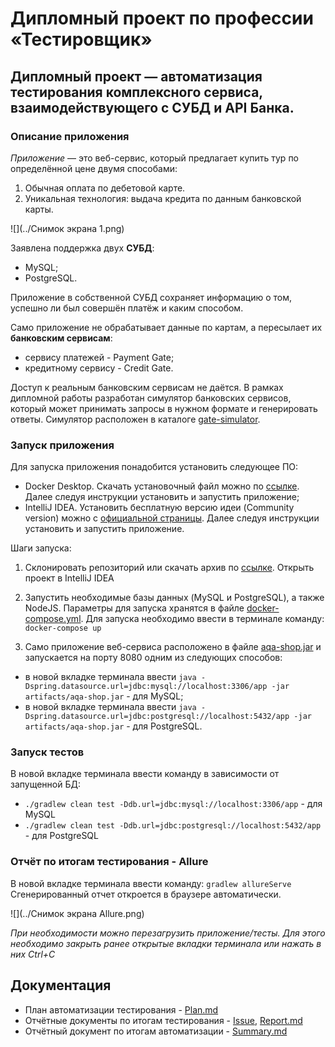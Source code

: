 # Дипломный проект по профессии «Тестировщик»

## Дипломный проект — автоматизация тестирования комплексного сервиса, взаимодействующего с СУБД и API Банка.

### Описание приложения
*Приложение* — это веб-сервис, который предлагает купить тур по определённой цене двумя способами:
1. Обычная оплата по дебетовой карте.
1. Уникальная технология: выдача кредита по данным банковской карты.

![](../Снимок экрана 1.png)

Заявлена поддержка двух **СУБД**: 
* MySQL;
* PostgreSQL.

Приложение в собственной СУБД сохраняет информацию о том, успешно ли был совершён платёж и каким способом.

Само приложение не обрабатывает данные по картам, а пересылает их **банковским сервисам**:
* сервису платежей - Payment Gate;
*  кредитному сервису - Credit Gate.

Доступ к реальным банковским сервисам не даётся. В рамках дипломной работы разработан симулятор банковских сервисов, который может принимать запросы в нужном формате и генерировать ответы. Симулятор расположен в каталоге [gate-simulator](https://github.com/Vinarskaya/Diploma_QA/tree/master/gate-simulator).

### Запуск приложения 
Для запуска приложения понадобится установить следующее ПО: 
* Docker Desktop. Скачать установочный файл можно по [ссылке](https://docs.docker.com/desktop/). Далее следуя инструкции установить и запустить приложение;
* IntelliJ IDEA. Установить бесплатную версию идеи (Community version) можно с [официальной страницы](https://www.jetbrains.com/idea/download). Далее следуя инструкции установить и запустить приложение.

Шаги запуска:
1. Cклонировать репозиторий или скачать архив по [ссылке](https://github.com/Vinarskaya/Diploma_QA). Открыть проект в IntelliJ IDEA
2. Запустить необходимые базы данных (MySQL и PostgreSQL), а также NodeJS. Параметры для запуска хранятся в файле [docker-compose.yml](https://github.com/Vinarskaya/Diploma_QA/blob/master/docker-compose.yml). Для запуска необходимо ввести в терминале команду:
  `docker-compose up`

3. Само приложение веб-сервиса расположено в файле [aqa-shop.jar](https://github.com/Vinarskaya/Diploma_QA/blob/master/artifacts/aqa-shop.jar) и запускается на порту 8080 одним из следующих способов:
* в новой вкладке терминала ввести `java -Dspring.datasource.url=jdbc:mysql://localhost:3306/app -jar artifacts/aqa-shop.jar` - для MySQL;
* в новой вкладке терминала ввести `java -Dspring.datasource.url=jdbc:postgresql://localhost:5432/app -jar artifacts/aqa-shop.jar` - для PostgreSQL.

### Запуск тестов
В новой вкладке терминала ввести команду в зависимости от запущенной БД:
* `./gradlew clean test -Ddb.url=jdbc:mysql://localhost:3306/app` - для MySQL
* `./gradlew clean test -Ddb.url=jdbc:postgresql://localhost:5432/app` - для PostgreSQL

### Отчёт по итогам тестирования - Allure
В новой вкладке терминала ввести команду: `gradlew allureServe`
Сгенерированный отчет откроется в браузере автоматически.

![](../Снимок экрана Allure.png)


*При необходимости можно перезагрузить приложение/тесты. Для этого необходимо закрыть ранее открытые вкладки терминала или нажать в них Ctrl+С*

## Документация
* План автоматизации тестирования - [Plan.md](https://github.com/Vinarskaya/Diploma_QA/blob/master/documents/Plan.md)
* Отчётные документы по итогам тестирования - [Issue](), [Report.md]()
* Отчётный документ по итогам автоматизации - [Summary.md]()

